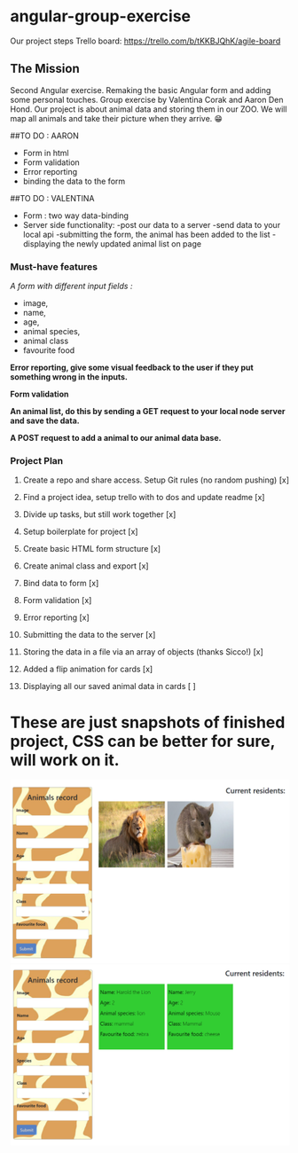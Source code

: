 # angular-group-exercise

Our project steps Trello board: https://trello.com/b/tKKBJQhK/agile-board

## The Mission

Second Angular exercise. Remaking the basic Angular form and adding some personal touches.
Group exercise by Valentina Corak and Aaron Den Hond.
Our project is about animal data and storing them in our ZOO. We will map all animals and take their picture when they arrive. 😁

##TO DO : AARON

- Form in html
- Form validation
- Error reporting
- binding the data to the form

##TO DO : VALENTINA

- Form : two way data-binding
- Server side functionality:
  -post our data to a server
  -send data to your local api
  -submitting the form, the animal has been added to the list
  -displaying the newly updated animal list on page

### Must-have features

_A form with different input fields :_

- image,
- name,
- age,
- animal species,
- animal class
- favourite food

**Error reporting, give some visual feedback to the user if they put something wrong in the inputs.**

**Form validation**

**An animal list, do this by sending a GET request to your local node server and save the data.**

**A POST request to add a animal to our animal data base.**

### Project Plan

1. Create a repo and share access. Setup Git rules (no random pushing) [x]

2. Find a project idea, setup trello with to dos and update readme [x]

3. Divide up tasks, but still work together [x]

4. Setup boilerplate for project [x]

5. Create basic HTML form structure [x]

6. Create animal class and export [x]

7. Bind data to form [x]

8. Form validation [x]

9. Error reporting [x]

10. Submitting the data to the server [x]

11. Storing the data in a file via an array of objects (thanks Sicco!) [x]

12. Added a flip animation for cards [x]

13. Displaying all our saved animal data in cards [ ]

# These are just snapshots of finished project, CSS can be better for sure, will work on it. 

![Finished project](/images/animals.png)
![Finished project](/images/back.png)
